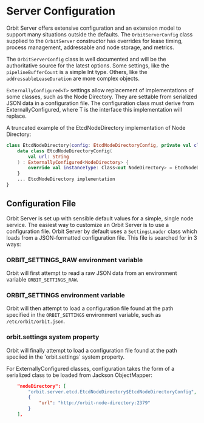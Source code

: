 # Server Configuration

Orbit Server offers extensive configuration and an extension model to support many situations outside the defaults. The `OrbitServerConfig` class supplied to the `OrbitServer` constructor has overrides for lease timing, process management, addressable and node storage, and metrics.

The `OrbitServerConfig` class is well documented and will be the authoritative source for the latest options. Some settings, like the `pipelineBufferCount` is a simple Int type. Others, like the `addressableLeaseDuration` are more complex objects.

`ExternallyConfigured<T>` settings allow replacement of implementations of some classes, such as the Node Directory. They are settable from serialized JSON data in a configuration file. The configuration class must derive from ExternallyConfigured<T>, where T is the interface this implementation will replace.

A truncated example of the EtcdNodeDirectory implementation of Node Directory:
```kotlin
class EtcdNodeDirectory(config: EtcdNodeDirectoryConfig, private val clock: Clock) : NodeDirectory {
    data class EtcdNodeDirectoryConfig(
        val url: String
    ) : ExternallyConfigured<NodeDirectory> {
        override val instanceType: Class<out NodeDirectory> = EtcdNodeDirectory::class.java
    }
    ... EtcdNodeDirectory implementation
}
```

## Configuration File

Orbit Server is set up with sensible default values for a simple, single node service. The easiest way to customize an Orbit Server is to use a configuration file. Orbit Server by default uses a `SettingsLoader` class which loads from a JSON-formatted configuration file. This file is searched for in 3 ways:

### ORBIT_SETTINGS_RAW environment variable
Orbit will first attempt to read a raw JSON data from an environment variable `ORBIT_SETTINGS_RAW`.

### ORBIT_SETTINGS environment variable
Orbit will then attempt to load a configuration file found at the path specified in the `ORBIT_SETTINGS` environment variable, such as `/etc/orbit/orbit.json`.

### orbit.settings system property
Orbit will finally attempt to load a configuration file found at the path speciied in the 'orbit.settings` system property.

For ExternallyConfigured classes, configuration takes the form of a serialized class to be loaded from Jackson ObjectMapper:

```json
    "nodeDirectory": [
        "orbit.server.etcd.EtcdNodeDirectory$EtcdNodeDirectoryConfig",
        {
            "url": "http://orbit-node-directory:2379"
        }
    ],

```
